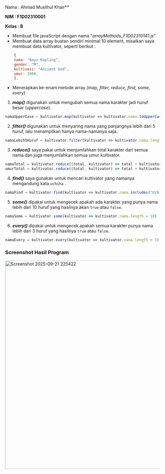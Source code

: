Nama : Ahmad Muslihul Khair**

**NIM : F1D02310001**

**Kelas : B**

- Membuat file javaScript dengan nama "*arrayMethods_F1D02310141.js*"
- Membuat data array buatan sendiri minimal 10 element, misalkan saya membuat data kultivator, seperti berikut :

``` javascript 
	{
	nama: "Bayu Kopling",
    gender: "M",
    kultivasi: "Ancient God",
    umur: 3000,
    },
```
- Menerapkan ke-enam metode array *(map, filter, reduce, find, some, every)*

1. ***map()*** digunakan untuk mengubah semua nama karakter jadi huruf besar (*uppercase*).
``` javascript
namaUpperCase = kultivator.map(kultivator => kultivator.nama.toUpperCase())
```

2. ***filter()*** digunakan untuk menyaring nama yang panjangnya lebih dari 5 huruf, lalu menampilkan hanya nama-namanya saja.
``` javascript
namaLebih5Huruf = kultivator.filter(kultivator => kultivator.nama.length > 5).map(kultivator => kultivator.nama)
```

3. ***reduce()*** saya pakai untuk menjumlahkan total karakter dari semua nama dan juga menjumlahkan semua umur kultivator.
``` javascript
namaTotal = kultivator.reduce((total, kultivator) => total + kultivator.nama.length, 0)
umurTotal = kultivator.reduce((total, kultivator) => total + kultivator.umur, 0)
```

4. ***find()*** saya gunakan untuk mencari kultivator yang namanya mengandung kata `uchiha` .
``` javascript
namaFind = kultivator.find(kultivator => kultivator.nama.includes("Uchiha"))
```

5. ***some()*** dipakai untuk mengecek apakah ada karakter yang punya nama lebih dari 10 huruf yang hasilnya akan `true` atau `false`.
``` javascript
namaSome = kultivator.some(kultivator => kultivator.nama.length > 10)
```

6. ***every()*** dipakai untuk mengecek apakah semua karakter punya nama lebih dari 3 huruf yang hasilnya `true` atau `false`.
``` javascript
namaEvery = kultivator.every(kultivator => kultivator.nama.length > 3)
```

### Screenshot Hasil Program
<img width="780" height="676" alt="Screenshot 2025-09-21 225422" src="https://github.com/user-attachments/assets/33b42bcb-bb09-4fd6-be99-58b8579bc910" />
